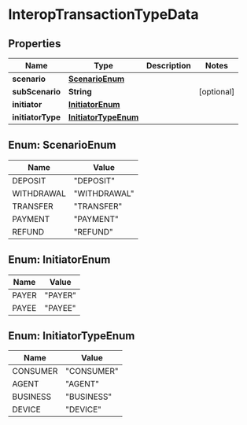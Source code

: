 
# InteropTransactionTypeData

## Properties
Name | Type | Description | Notes
------------ | ------------- | ------------- | -------------
**scenario** | [**ScenarioEnum**](#ScenarioEnum) |  | 
**subScenario** | **String** |  |  [optional]
**initiator** | [**InitiatorEnum**](#InitiatorEnum) |  | 
**initiatorType** | [**InitiatorTypeEnum**](#InitiatorTypeEnum) |  | 


<a name="ScenarioEnum"></a>
## Enum: ScenarioEnum
Name | Value
---- | -----
DEPOSIT | &quot;DEPOSIT&quot;
WITHDRAWAL | &quot;WITHDRAWAL&quot;
TRANSFER | &quot;TRANSFER&quot;
PAYMENT | &quot;PAYMENT&quot;
REFUND | &quot;REFUND&quot;


<a name="InitiatorEnum"></a>
## Enum: InitiatorEnum
Name | Value
---- | -----
PAYER | &quot;PAYER&quot;
PAYEE | &quot;PAYEE&quot;


<a name="InitiatorTypeEnum"></a>
## Enum: InitiatorTypeEnum
Name | Value
---- | -----
CONSUMER | &quot;CONSUMER&quot;
AGENT | &quot;AGENT&quot;
BUSINESS | &quot;BUSINESS&quot;
DEVICE | &quot;DEVICE&quot;




